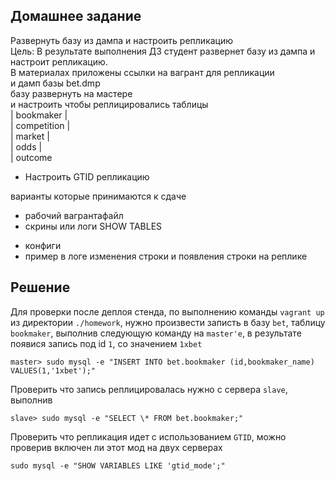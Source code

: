## Домашнее задание  
Развернуть базу из дампа и настроить репликацию  
Цель: В результате выполнения ДЗ студент развернет базу из дампа и настроит репликацию.  
В материалах приложены ссылки на вагрант для репликации  
и дамп базы bet.dmp  
базу развернуть на мастере  
и настроить чтобы реплицировались таблицы  
| bookmaker |  
| competition |  
| market |  
| odds |  
| outcome  
  
* Настроить GTID репликацию  
  
варианты которые принимаются к сдаче  
- рабочий вагрантафайл  
- скрины или логи SHOW TABLES  
* конфиги  
* пример в логе изменения строки и появления строки на реплике  

## Решение  
Для проверки после деплоя стенда, по выполнению команды `vagrant up` из директории `./homework`, нужно произвести записть в базу `bet`, таблицу `bookmaker`, выполнив следующую команду на `master'e`, в результате появися запись под id `1`, со значением `1xbet`

```
master> sudo mysql -e "INSERT INTO bet.bookmaker (id,bookmaker_name) VALUES(1,'1xbet');"
```

Проверить что запись реплицировалась нужно с сервера `slave`, выполнив

```
slave> sudo mysql -e "SELECT \* FROM bet.bookmaker;"
```

Проверить что репликация идет с использованием `GTID`, можно проверив включен ли этот мод на двух серверах

```
sudo mysql -e "SHOW VARIABLES LIKE 'gtid_mode';"
```
